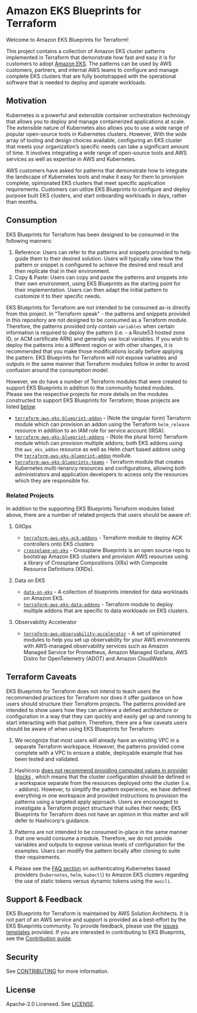 # Amazon EKS Blueprints for Terraform

Welcome to Amazon EKS Blueprints for Terraform!

This project contains a collection of Amazon EKS cluster patterns implemented in Terraform that
demonstrate how fast and easy it is for customers to adopt [Amazon EKS](https://aws.amazon.com/eks/).
The patterns can be used by AWS customers, partners, and internal AWS teams to configure and manage
complete EKS clusters that are fully bootstrapped with the operational software that is needed to
deploy and operate workloads.

## Motivation

Kubernetes is a powerful and extensible container orchestration technology that allows you to deploy
and manage containerized applications at scale. The extensible nature of Kubernetes also allows you
to use a wide range of popular open-source tools in Kubernetes clusters. However, With the wide array
of tooling and design choices available, configuring an EKS cluster that meets your organization’s
specific needs can take a significant amount of time. It involves integrating a wide range of
open-source tools and AWS services as well as expertise in AWS and Kubernetes.

AWS customers have asked for patterns that demonstrate how to integrate the landscape of Kubernetes
tools and make it easy for them to provision complete, opinionated EKS clusters that meet specific
application requirements. Customers can utilize EKS Blueprints to configure and deploy purpose built
EKS clusters, and start onboarding workloads in days, rather than months.

## Consumption

EKS Blueprints for Terraform has been designed to be consumed in the following manners:

1. Reference: Users can refer to the patterns and snippets provided to help guide them to their desired
solution. Users will typically view how the pattern or snippet is configured to achieve the desired
end result and then replicate that in their environment.
2. Copy & Paste: Users can copy and paste the patterns and snippets into their own environment, using
EKS Blueprints as the starting point for their implementation. Users can then adapt the initial pattern
to customize it to their specific needs.

EKS Blueprints for Terraform are not intended to be consumed as-is directly from this project. In
"Terraform speak" - the patterns and snippets provided in this repository are not designed to be consumed
as a Terraform module. Therefore, the patterns provided only contain `variables` when certain information
is required to deploy the pattern (i.e. - a Route53 hosted zone ID, or ACM certificate ARN) and generally
use local variables. If you wish to deploy the patterns into a different region or with other changes, it
is recommended that you make those modifications locally before applying the pattern. EKS Blueprints for
Terraform will not expose variables and outputs in the same manner that Terraform modules follow in
order to avoid confusion around the consumption model.

However, we do have a number of Terraform modules that were created to support
EKS Blueprints in addition to the community hosted modules. Please see the respective projects for more
details on the modules constructed to support EKS Blueprints for Terraform; those projects are listed
[below](https://aws-ia.github.io/terraform-aws-eks-blueprints/main/#related-projects).

- [`terraform-aws-eks-blueprint-addon`](https://github.com/aws-ia/terraform-aws-eks-blueprints-addon) -
(Note the singular form) Terraform module which can provision an addon using the Terraform
`helm_release` resource in addition to an IAM role for service account (IRSA).
- [`terraform-aws-eks-blueprint-addons`](https://github.com/aws-ia/terraform-aws-eks-blueprints-addons) -
(Note the plural form) Terraform module which can provision multiple addons; both EKS addons
using the `aws_eks_addon` resource as well as Helm chart based addons using the
[`terraform-aws-eks-blueprint-addon`](https://github.com/aws-ia/terraform-aws-eks-blueprints-addon) module.
- [`terraform-aws-eks-blueprints-teams`](https://github.com/aws-ia/terraform-aws-eks-blueprints-teams) -
Terraform module that creates Kubernetes multi-tenancy resources and configurations, allowing both
administrators and application developers to access only the resources which they are responsible for.

### Related Projects

In addition to the supporting EKS Blueprints Terraform modules listed above, there are a number of
related projects that users should be aware of:

1. GitOps

    - [`terraform-aws-eks-ack-addons`](https://github.com/aws-ia/terraform-aws-eks-ack-addons) -
  Terraform module to deploy ACK controllers onto EKS clusters
    - [`crossplane-on-eks`](https://github.com/awslabs/crossplane-on-eks) - Crossplane Blueprints
    is an open source repo to bootstrap Amazon EKS clusters and provision AWS resources using a
    library of Crossplane Compositions (XRs) with Composite Resource Definitions (XRDs).

2. Data on EKS

    - [`data-on-eks`](https://github.com/awslabs/data-on-eks) - A collection of blueprints intended
    for data workloads on Amazon EKS.
    - [`terraform-aws-eks-data-addons`](https://github.com/aws-ia/terraform-aws-eks-data-addons) -
    Terraform module to deploy multiple addons that are specific to data workloads on EKS clusters.

3. Observability Accelerator

    - [`terraform-aws-observability-accelerator`](https://github.com/aws-observability/terraform-aws-observability-accelerator) -
    A set of opinionated modules to help you set up observability for your AWS environments with
    AWS-managed observability services such as Amazon Managed Service for Prometheus, Amazon
    Managed Grafana, AWS Distro for OpenTelemetry (ADOT) and Amazon CloudWatch

## Terraform Caveats

EKS Blueprints for Terraform does not intend to teach users the recommended practices for Terraform
nor does it offer guidance on how users should structure their Terraform projects. The patterns
provided are intended to show users how they can achieve a defined architecture or configuration
in a way that they can quickly and easily get up and running to start interacting with that pattern.
Therefore, there are a few caveats users should be aware of when using EKS Blueprints for Terraform:

1. We recognize that most users will already have an existing VPC in a separate Terraform workspace.
However, the patterns provided come complete with a VPC to ensure a stable, deployable example that
has been tested and validated.

2. Hashicorp [does not recommend providing computed values in provider blocks](https://github.com/hashicorp/terraform/issues/27785#issuecomment-780017326)
, which means that the cluster configuration should be defined in a workspace separate from the resources
deployed onto the cluster (i.e. - addons). However, to simplify the pattern experience, we have defined
everything in one workspace and provided instructions to provision the patterns using a targeted
apply approach. Users are encouraged to investigate a Terraform project structure that suites their needs;
EKS Blueprints for Terraform does not have an opinion in this matter and will defer to Hashicorp's guidance.

3. Patterns are not intended to be consumed in-place in the same manner that one would consume a module.
Therefore, we do not provide variables and outputs to expose various levels of configuration for the examples.
Users can modify the pattern locally after cloning to suite their requirements.

4. Please see the [FAQ section](https://aws-ia.github.io/terraform-aws-eks-blueprints/main/faq/#provider-authentication)
on authenticating Kubernetes based providers (`kubernetes`, `helm`, `kubectl`) to Amazon EKS clusters
regarding the use of static tokens versus dynamic tokens using the `awscli`.

## Support & Feedback

EKS Blueprints for Terraform is maintained by AWS Solution Architects. It is not part of an AWS
service and support is provided as a best-effort by the EKS Blueprints community. To provide feedback,
please use the [issues templates](https://github.com/aws-ia/terraform-aws-eks-blueprints/issues)
provided. If you are interested in contributing to EKS Blueprints, see the
[Contribution guide](https://github.com/aws-ia/terraform-aws-eks-blueprints/blob/main/CONTRIBUTING.md).

## Security

See [CONTRIBUTING](CONTRIBUTING.md#security-issue-notifications) for more information.

## License

Apache-2.0 Licensed. See [LICENSE](https://github.com/aws-ia/terraform-aws-eks-blueprints/blob/main/LICENSE).
